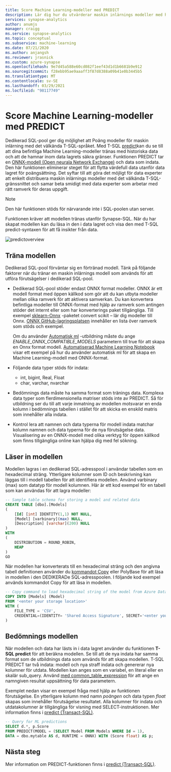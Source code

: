 ```yaml
---
title: Score Machine Learning-modeller med PREDICT
description: Lär dig hur du utvärderar maskin inlärnings modeller med hjälp av funktionen T-SQL PREDICT i dedikerad SQL-pool.
services: synapse-analytics
author: anumjs
manager: craigg
ms.service: synapse-analytics
ms.topic: conceptual
ms.subservice: machine-learning
ms.date: 07/21/2020
ms.author: anjangsh
ms.reviewer: jrasnick
ms.custom: azure-synapse
ms.openlocfilehash: 9e7d45a588e60cd082f1eef43d1d1b6681b9e912
ms.sourcegitcommit: f28ebb95ae9aaaff3f87d8388a09b41e0b3445b5
ms.translationtype: MT
ms.contentlocale: sv-SE
ms.lasthandoff: 03/29/2021
ms.locfileid: "98117749"
---
```

# <a name="score-machine-learning-models-with-predict"></a>Score Machine Learning-modeller med PREDICT

Dedikerad SQL-pool ger dig möjlighet att Poäng modeller för maskin inlärning med det välkända T-SQL-språket. Med T-SQL [predict](/sql/t-sql/queries/predict-transact-sql?preserve-view=true&view=azure-sqldw-latest)kan du se till att dina befintliga Machine Learning-modeller tränas med historiska data och att de hamnar inom data lagrets säkra gränser. Funktionen PREDICT tar en [ONNX-modell (Open neurala Network Exchange)](https://onnx.ai/) och data som indata. Den här funktionen eliminerar steget för att flytta värdefull data utanför data lagret för poängsättning. Det syftar till att göra det möjligt för data experter att enkelt distribuera maskin inlärnings modeller med det välkända T-SQL-gränssnittet och samar beta smidigt med data experter som arbetar med rätt ramverk för deras uppgift.

> [!NOTE]
> Den här funktionen stöds för närvarande inte i SQL-poolen utan server.

Funktionen kräver att modellen tränas utanför Synapse-SQL. När du har skapat modellen kan du läsa in den i data lagret och visa den med T-SQL predict-syntaxen för att få insikter från data.

![predictoverview](./media/sql-data-warehouse-predict/datawarehouse-overview.png)

## <a name="training-the-model"></a>Träna modellen

Dedikerad SQL-pool förväntar sig en förtränad modell. Tänk på följande faktorer när du tränar en maskin inlärnings modell som används för att utföra förutsägelser i dedikerad SQL-pool.

- Dedikerad SQL-pool stöder endast ONNX format modeller. ONNX är ett modell format med öppen källkod som gör att du kan utbyta modeller mellan olika ramverk för att aktivera samverkan. Du kan konvertera befintliga modeller till ONNX-format med hjälp av ramverk som antingen stöder det internt eller som har konverterings paket tillgängliga. Till exempel [sklearn-Onnx](https://github.com/onnx/sklearn-onnx) -paketet convert scikit – lär dig modeller till Onnx. [ONNX GitHub-lagringsplatsen](https://github.com/onnx/tutorials#converting-to-onnx-format) innehåller en lista över ramverk som stöds och exempel.

   Om du använder [Automatisk ml](../../machine-learning/concept-automated-ml.md) -utbildning måste du ange *ENABLE_ONNX_COMPATIBLE_MODELS* parametern till true för att skapa en Onnx format modell. [Automatiserad Machine Learning Notebook](https://github.com/Azure/MachineLearningNotebooks/blob/master/how-to-use-azureml/automated-machine-learning/classification-bank-marketing-all-features/auto-ml-classification-bank-marketing-all-features.ipynb) visar ett exempel på hur du använder automatisk ml för att skapa en Machine Learning-modell med ONNX-format.

- Följande data typer stöds för indata:
    - int, bigint, Real, Float
    - char, varchar, nvarchar

- Bedömnings data måste ha samma format som tränings data. Komplexa data typer som flerdimensionella matriser stöds inte av PREDICT. Så för utbildning ser du till att varje inmatning av modellen motsvarar en enda kolumn i bedömnings tabellen i stället för att skicka en enskild matris som innehåller alla indata.

- Kontrol lera att namnen och data typerna för modell indata matchar kolumn namnen och data typerna för de nya förutsägelse data. Visualisering av en ONNX-modell med olika verktyg för öppen källkod som finns tillgängliga online kan hjälpa dig med fel sökning.

## <a name="loading-the-model"></a>Läser in modellen

Modellen lagras i en dedikerad SQL-adresspool i användar tabellen som en hexadecimal sträng. Ytterligare kolumner som ID och beskrivning kan läggas till i modell tabellen för att identifiera modellen. Använd varbinary (max) som datatyp för modell kolumnen. Här är ett kod exempel för en tabell som kan användas för att lagra modeller:

```sql
-- Sample table schema for storing a model and related data
CREATE TABLE [dbo].[Models]
(
    [Id] [int] IDENTITY(1,1) NOT NULL,
    [Model] [varbinary](max) NULL,
    [Description] [varchar](200) NULL
)
WITH
(
    DISTRIBUTION = ROUND_ROBIN,
    HEAP
)
GO

```

När modellen har konverterats till en hexadecimal sträng och den angivna tabell definitionen använder du [kommandot Copy](/sql/t-sql/statements/copy-into-transact-sql?preserve-view=true&view=azure-sqldw-latest) eller PolyBase för att läsa in modellen i den DEDIKERADe SQL-adresspoolen. I följande kod exempel används kommandot Copy för att läsa in modellen.

```sql
-- Copy command to load hexadecimal string of the model from Azure Data Lake storage location
COPY INTO [Models] (Model)
FROM '<enter your storage location>'
WITH (
    FILE_TYPE = 'CSV',
    CREDENTIAL=(IDENTITY= 'Shared Access Signature', SECRET='<enter your storage key here>')
)
```

## <a name="scoring-the-model"></a>Bedömnings modellen

När modellen och data har lästs in i data lagret använder du funktionen **T-SQL predict** för att beräkna modellen. Se till att de nya indata har samma format som de utbildnings data som används för att skapa modellen. T-SQL PREDICT tar två indata: modell och nya straff indata och genererar nya kolumner för utdata. Modellen kan anges som en variabel, en literal eller en skalär sub_query. Använd [med common_table_expression](/sql/t-sql/queries/with-common-table-expression-transact-sql?preserve-view=true&view=azure-sqldw-latest) för att ange en namngiven resultat uppsättning för data parametern.

Exemplet nedan visar en exempel fråga med hjälp av funktionen förutsägelse. En ytterligare kolumn med namn *poängen* och data typen *float* skapas som innehåller förutsägelse resultatet. Alla kolumner för indata och utdatakolumner är tillgängliga för visning med SELECT-instruktionen. Mer information finns i [predict (Transact-SQL)](/sql/t-sql/queries/predict-transact-sql?preserve-view=true&view=azure-sqldw-latest).

```sql
-- Query for ML predictions
SELECT d.*, p.Score
FROM PREDICT(MODEL = (SELECT Model FROM Models WHERE Id = 1),
DATA = dbo.mytable AS d, RUNTIME = ONNX) WITH (Score float) AS p;
```

## <a name="next-steps"></a>Nästa steg

Mer information om PREDICT-funktionen finns i [predict (Transact-SQL)](/sql/t-sql/queries/predict-transact-sql?preserve-view=true&view=azure-sqldw-latest).
